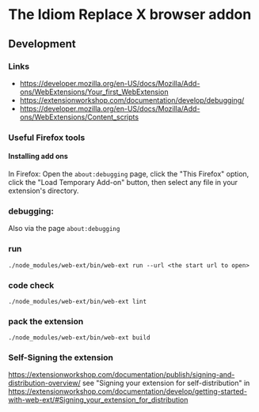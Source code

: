 # The Idiom Replace X browser addon

## Development

### Links

* https://developer.mozilla.org/en-US/docs/Mozilla/Add-ons/WebExtensions/Your_first_WebExtension
* https://extensionworkshop.com/documentation/develop/debugging/
* https://developer.mozilla.org/en-US/docs/Mozilla/Add-ons/WebExtensions/Content_scripts

### Useful Firefox tools

#### Installing add ons

In Firefox: Open the `about:debugging` page, 
click the "This Firefox" option, 
click the "Load Temporary Add-on" button, 
then select any file in your extension's directory.

### debugging: 

Also via the page `about:debugging`

### run

~~~
./node_modules/web-ext/bin/web-ext run --url <the start url to open>
~~~

### code check

~~~
./node_modules/web-ext/bin/web-ext lint 
~~~

### pack the extension

~~~
./node_modules/web-ext/bin/web-ext build     
~~~

### Self-Signing the extension

https://extensionworkshop.com/documentation/publish/signing-and-distribution-overview/
see "Signing your extension for self-distribution" in https://extensionworkshop.com/documentation/develop/getting-started-with-web-ext/#Signing_your_extension_for_distribution